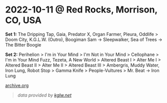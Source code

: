 # 2022-10-11 @ Red Rocks, Morrison, CO, USA

**Set 1:**  The Dripping Tap, Gaia, Predator X, Organ Farmer, Pleura, Oddlife > Doom City, K.G.L.W. (Outro), Boogiman Sam -> Sleepwalker, Sea of Trees -> The Bitter Boogie 

**Set 2:**  Perihelion > I'm in Your Mind > I'm Not in Your Mind > Cellophane > I'm in Your Mind Fuzz, Tezeta, A New World > Altered Beast I > Alter Me I > Altered Beast II > Alter Me II > Altered Beast III > Ambergris, Muddy Water, Iron Lung, Robot Stop > Gamma Knife > People-Vultures > Mr. Beat -> Iron Lung 

[archive.org](https://archive.org/details/KingGizzardAndTheLizardWizard?query=date:2022-10-11)

> _data provided by [kglw.net](http://kglw.net)_